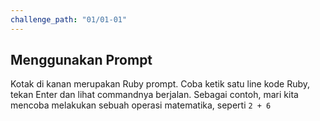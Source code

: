 ```yaml
---
challenge_path: "01/01-01"
---
```


## Menggunakan Prompt

Kotak di kanan merupakan Ruby prompt. Coba ketik satu line kode Ruby, tekan Enter dan lihat commandnya berjalan. Sebagai contoh, mari kita mencoba melakukan sebuah operasi matematika, seperti `2 + 6`